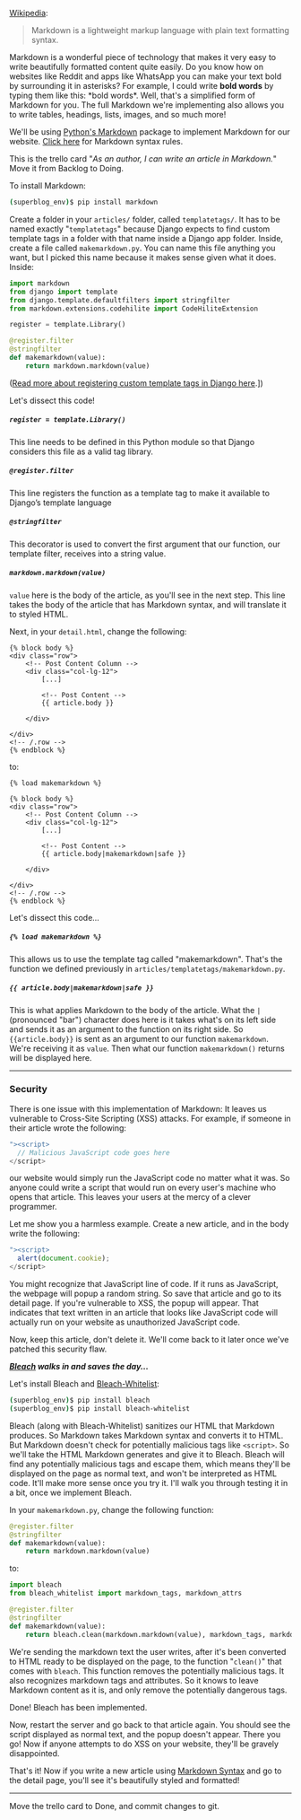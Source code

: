 [Wikipedia](https://en.wikipedia.org/wiki/Markdown):

> Markdown is a lightweight markup language with plain text formatting syntax.

Markdown is a wonderful piece of technology that makes it very easy to write beautifully formatted content quite easily. Do you know how on websites like Reddit and apps like WhatsApp you can make your text bold by surrounding it in asterisks? For example, I could write **bold words** by typing them like this: \*bold words\*. Well, that's a simplified form of Markdown for you. The full Markdown we're implementing also allows you to write tables, headings, lists, images, and so much more!

We'll be using [Python's Markdown](https://python-markdown.github.io) package to implement Markdown for our website. [Click here](https://daringfireball.net/projects/markdown/syntax) for Markdown syntax rules.

This is the trello card "_As an author, I can write an article in Markdown._" Move it from Backlog to Doing.

To install Markdown:

```bash
(superblog_env)$ pip install markdown
```

Create a folder in your `articles/` folder, called `templatetags/`. It has to be named exactly "`templatetags`" because Django expects to find custom template tags in a folder with that name inside a Django app folder. Inside, create a file called `makemarkdown.py`. You can name this file anything you want, but I picked this name because it makes sense given what it does. Inside:

```python
import markdown
from django import template
from django.template.defaultfilters import stringfilter
from markdown.extensions.codehilite import CodeHiliteExtension

register = template.Library()

@register.filter
@stringfilter
def makemarkdown(value):
    return markdown.markdown(value)
```

([Read more about registering custom template tags in Django here](https://docs.djangoproject.com/en/2.2/howto/custom-template-tags/#code-layout).])

Let's dissect this code!

##### `register = template.Library()`

This line needs to be defined in this Python module so that Django considers this file as a valid tag library.

##### `@register.filter`

This line registers the function as a template tag to make it available to Django’s template language

##### `@stringfilter`

This decorator is used to convert the first argument that our function, our template filter, receives into a string value.

##### `markdown.markdown(value)`

`value` here is the body of the article, as you'll see in the next step. This line takes the body of the article that has Markdown syntax, and will translate it to styled HTML.

Next, in your `detail.html`, change the following:

```django
{% block body %}
<div class="row">
    <!-- Post Content Column -->
    <div class="col-lg-12">
        [...]

        <!-- Post Content -->
        {{ article.body }}

    </div>

</div>
<!-- /.row -->
{% endblock %}
```

to:

```django
{% load makemarkdown %}

{% block body %}
<div class="row">
    <!-- Post Content Column -->
    <div class="col-lg-12">
        [...]

        <!-- Post Content -->
        {{ article.body|makemarkdown|safe }}

    </div>

</div>
<!-- /.row -->
{% endblock %}
```

Let's dissect this code...

##### `{% load makemarkdown %}`

This allows us to use the template tag called "makemarkdown". That's the function we defined previously in `articles/templatetags/makemarkdown.py`.

##### `{{ article.body|makemarkdown|safe }}`

This is what applies Markdown to the body of the article. What the `|` (pronounced "bar") character does here is it takes what's on its left side and sends it as an argument to the function on its right side. So `{{article.body}}` is sent as an argument to our function `makemarkdown`. We're receiving it as `value`. Then what our function `makemarkdown()` returns will be displayed here.

---

### Security

There is one issue with this implementation of Markdown: It leaves us vulnerable to Cross-Site Scripting (XSS) attacks. For example, if someone in their article wrote the following:

```js
"><script>
  // Malicious JavaScript code goes here
</script>
```

our website would simply run the JavaScript code no matter what it was. So anyone could write a script that would run on every user's machine who opens that article. This leaves your users at the mercy of a clever programmer.

Let me show you a harmless example. Create a new article, and in the body write the following:

```js
"><script>
  alert(document.cookie);
</script>
```

You might recognize that JavaScript line of code. If it runs as JavaScript, the webpage will popup a random string. So save that article and go to its detail page. If you're vulnerable to XSS, the popup will appear. That indicates that text written in an article that looks like JavaScript code will actually run on your website as unauthorized JavaScript code.

Now, keep this article, don't delete it. We'll come back to it later once we've patched this security flaw.

**_[Bleach](https://pypi.org/project/bleach/) walks in and saves the day..._**

Let's install Bleach and [Bleach-Whitelist]():

```bash
(superblog_env)$ pip install bleach
(superblog_env)$ pip install bleach-whitelist
```

Bleach (along with Bleach-Whitelist) sanitizes our HTML that Markdown produces. So Markdown takes Markdown syntax and converts it to HTML. But Markdown doesn't check for potentially malicious tags like `<script>`. So we'll take the HTML Markdown generates and give it to Bleach. Bleach will find any potentially malicious tags and escape them, which means they'll be displayed on the page as normal text, and won't be interpreted as HTML code. It'll make more sense once you try it. I'll walk you through testing it in a bit, once we implement Bleach.

In your `makemarkdown.py`, change the following function:

```python
@register.filter
@stringfilter
def makemarkdown(value):
    return markdown.markdown(value)
```

to:

```python
import bleach
from bleach_whitelist import markdown_tags, markdown_attrs

@register.filter
@stringfilter
def makemarkdown(value):
    return bleach.clean(markdown.markdown(value), markdown_tags, markdown_attrs)
```

We're sending the markdown text the user writes, after it's been converted to HTML ready to be displayed on the page, to the function "`clean()`" that comes with `bleach`. This function removes the potentially malicious tags. It also recognizes markdown tags and attributes. So it knows to leave Markdown content as it is, and only remove the potentially dangerous tags.

Done! Bleach has been implemented.

Now, restart the server and go back to that article again. You should see the script displayed as normal text, and the popup doesn't appear. There you go! Now if anyone attempts to do XSS on your website, they'll be gravely disappointed.

That's it! Now if you write a new article using [Markdown Syntax](https://daringfireball.net/projects/markdown/syntax) and go to the detail page, you'll see it's beautifully styled and formatted!

---

Move the trello card to Done, and commit changes to git.

